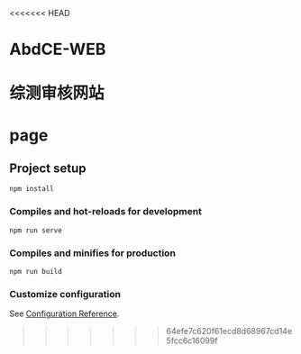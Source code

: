 <<<<<<< HEAD
# AbdCE-WEB
综测审核网站
=======
# page

## Project setup
```
npm install
```

### Compiles and hot-reloads for development
```
npm run serve
```

### Compiles and minifies for production
```
npm run build
```

### Customize configuration
See [Configuration Reference](https://cli.vuejs.org/config/).
>>>>>>> 64efe7c620f61ecd8d68967cd14e5fcc6c16099f
